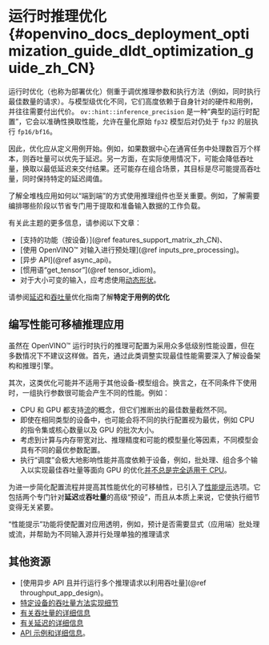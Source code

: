 # 运行时推理优化 {#openvino_docs_deployment_optimization_guide_dldt_optimization_guide_zh_CN}


运行时优化（也称为部署优化）侧重于调优推理参数和执行方法（例如，同时执行最佳数量的请求）。与模型级优化不同，它们高度依赖于自身针对的硬件和用例，并往往需要付出代价。
`ov::hint::inference_precision` 是一种“典型的运行时配置”，它会以准确性换取性能，允许在量化原始 `fp32` 模型后对仍处于 `fp32` 的层执行 `fp16/bf16`。

因此，优化应从定义用例开始。例如，如果数据中心在通宵任务中处理数百万个样本，则吞吐量可以优先于延迟。另一方面，在实际使用情况下，可能会降低吞吐量，换取以最低延迟来交付结果。还可能存在组合场景，其目标是尽可能提高吞吐量，同时保持特定的延迟阈值。

了解全堆栈应用如何以“端到端”的方式使用推理组件也至关重要。例如，了解需要编排哪些阶段以节省专门用于提取和准备输入数据的工作负载。

有关此主题的更多信息，请参阅以下文章：
* [支持的功能（按设备）](@ref features_support_matrix_zh_CN)、
* [使用 OpenVINO™ 对输入进行预处理](@ref inputs_pre_processing)。
* [异步 API](@ref async_api)。
* [惯用语“get_tensor”](@ref tensor_idiom)。
* 对于大小可变的输入，应考虑使用[动态形状](../OV_Runtime_UG/ov_dynamic_shapes_zh_CN.md)。

请参阅[延迟](../../optimization_guide/dldt_deployment_optimization_latency.md)和[吞吐量](../../optimization_guide/dldt_deployment_optimization_tput.md)优化指南了解**特定于用例的优化**

## 编写性能可移植推理应用
虽然在 OpenVINO™ 运行时执行的推理可配置为采用众多低级别性能设置，但在多数情况下不建议这样做。首先，通过此类调整实现最佳性能需要深入了解设备架构和推理引擎。


其次，这类优化可能并不适用于其他设备-模型组合。换言之，在不同条件下使用时，一组执行参数很可能会产生不同的性能。例如：
* CPU 和 GPU 都支持[流](../../optimization_guide/dldt_deployment_optimization_tput_advanced.md)的概念，但它们推断出的最佳数量截然不同。
* 即使在相同类型的设备中，也可能会将不同的执行配置视为最优，例如 CPU 的指令集或核心数量以及 GPU 的批次大小。
* 考虑到计算与内存带宽对比、推理精度和可能的模型量化等因素，不同模型会具有不同的最优参数配置。
* 执行“调度”会极大地影响性能并高度依赖于设备，例如，批处理、组合多个输入以实现最佳吞吐量等面向 GPU 的优化[并不总是完全适用于 CPU](../../optimization_guide/dldt_deployment_optimization_internals.md)。
 
 
为进一步简化配置流程并提高其性能优化的可移植性，已引入了[性能提示](../OV_Runtime_UG/performance_hints_zh_CN.md)选项。它包括两个专门针对**延迟**或**吞吐量**的高级“预设”，而且从本质上来说，它使执行细节变得无关紧要。

“性能提示”功能将使配置对应用透明，例如，预计是否需要显式（应用端）批处理或流，并帮助为不同输入源并行处理单独的推理请求


## 其他资源

* [使用异步 API 且并行运行多个推理请求以利用吞吐量](@ref throughput_app_design)。
* [特定设备的吞吐量方法实现细节](../../optimization_guide/dldt_deployment_optimization_internals.md)
* [有关吞吐量的详细信息](../../optimization_guide/dldt_deployment_optimization_tput.md)
* [有关延迟的详细信息](../../optimization_guide/dldt_deployment_optimization_latency.md)
* [API 示例和详细信息](../OV_Runtime_UG/performance_hints_zh_CN.md)。

